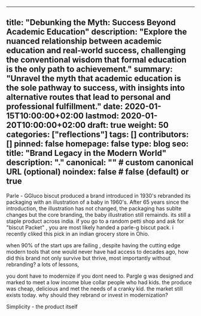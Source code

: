 ---
title: "Debunking the Myth: Success Beyond Academic Education"
description: "Explore the nuanced relationship between academic education and real-world success, challenging the conventional wisdom that formal education is the only path to achievement."
summary: "Unravel the myth that academic education is the sole pathway to success, with insights into alternative routes that lead to personal and professional fulfillment."
date: 2020-01-15T10:00:00+02:00
lastmod: 2020-01-20T10:00:00+02:00
draft: true
weight: 50
categories: ["reflections"]
tags: []
contributors: []
pinned: false
homepage: false
type: blog
seo:
  title: "Brand Legacy in the Modern World"
  description: ".\"
  canonical: "" # custom canonical URL (optional)
  noindex: false # false (default) or true
--

Parle - GGluco biscut produced a brand introduced in 1930's rebranded its packaging with an illustration of a baby in 1960's. After 65 years since the introduction, the illustration has not changed, the packaging has sublte changes but the core branding, the baby illustration still remainds. its still a staple product across india. if you go to a random petti shop and ask for "biscut Packet" , you are most likely handed a parle-g biscut pack. i recently cliked this pick in an indian grocery store in Ohio.

when 90% of the start ups are failing , despite having the cutting edge modern tools that one would never have had access to decades ago, how did this brand not only survive but thrive, most importantly without rebranding?
a lots of lessons,

you dont have to modernize if you dont need to. Pargle g was designed and marked to meet a low income blue collar people who had kids. the produce was cheap, delicious and met the needs of a cranky kid. the market still exists today. why should they rebrand or invest in modernization?


Simplicity - the product itself

